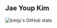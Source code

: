## Jae Youp Kim

![kimjy's GitHub stats](https://github-readme-stats.vercel.app/api?username=kimjy-par&theme=github_dark&show_icons=true)


<!--
**kimjy-par/kimjy-par** is a ✨ _special_ ✨ repository because its `README.md` (this file) appears on your GitHub profile.

Here are some ideas to get you started:

- 🔭 I’m currently working on ...
- 🌱 I’m currently learning ...
- 👯 I’m looking to collaborate on ...
- 🤔 I’m looking for help with ...
- 💬 Ask me about ...
- 📫 How to reach me: ...
- 😄 Pronouns: ...
- ⚡ Fun fact: ...
-->
